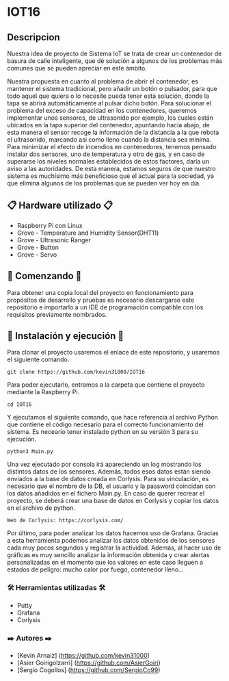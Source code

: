 # IOT16

## Descripcion
Nuestra idea de proyecto de Sistema IoT se trata de crear un contenedor de basura de calle
inteligente, que dé solución a algunos de los problemas más comunes que se pueden
apreciar en este ámbito.

Nuestra propuesta en cuanto al problema de abrir el contenedor, es mantener el sistema
tradicional, pero añadir un botón o pulsador, para que todo aquel que quiera
o lo necesite pueda tener esta solución, donde la tapa se abrirá automáticamente al pulsar dicho botón.
Para solucionar el problema del exceso de capacidad en los contenedores,
queremos implementar unos sensores, de ultrasonido por ejemplo, los cuales están
ubicados en la tapa superior del contenedor, apuntando hacia abajo, de esta manera el
sensor recoge la información de la distancia a la que rebota el ultrasonido, marcando asi
como lleno cuando la distancia sea mínima.
Para minimizar el efecto de incendios en contenedores, tenemos pensado instalar dos
sensores, uno de temperatura y otro de gas, y en caso de superarse los niveles normales
establecidos de estos factores, daría un aviso a las autoridades.
De esta manera, estamos seguros de que nuestro sistema es muchísimo más beneficioso
que el actual para la sociedad, ya que elimina algunos de los problemas que se pueden ver
hoy en día.

## 📋 Hardware utilizado 📋
* Raspberry Pi con Linux
* Grove - Temperature and Humidity Sensor(DHT11)
* Grove - Ultrasonic Ranger
* Grove - Button
* Grove - Servo

## 🚀 Comenzando 🚀
Para obtener una copia local del proyecto en funcionamiento para propósitos de desarrollo y pruebas 
es necesario descargarse este repositorio e importarlo a un IDE de programación compatible con los requisitos previamente nombrados.

## 🔧 Instalación y ejecución 🔧
Para clonar el proyecto usaremos el enlace de este repositorio, y usaremos el siguiente comando.
```
git clone https://github.com/kevin31000/IOT16 
````
Para poder ejecutarlo, entramos a la carpeta que contiene el proyecto mediante la Raspberry Pi.
```
cd IOT16 
````
Y ejecutamos el siguiente comando, que hace referencia al archivo Python que contiene el código necesario para el correcto funcionamiento del sistema. Es neceario tener instalado python en su versión 3 para su ejecución.
```
python3 Main.py
````
Una vez ejecutado por consola irá apareciendo un log mostrando los distintos datos de los sensores. Además, todos esos datos están siendo enviados a la base de datos creada en Corlysis. Para su vinculación, es necesario que el nombre de la DB, el usuario y la password coincidan con los datos añadidos en el fichero Main.py. En caso de querer recrear el proyecto, se deberá crear una base de datos en Corlysis y copiar los datos en el archivo de python.
```
Web de Corlysis: https://corlysis.com/
````
Por último, para poder analizar los datos hacemos uso de Grafana. Gracias a esta herramienta podemos analizar los datos obtenidos de los sensores cada muy pocos segundos y registrar la actividad. Además, al hacer uso de gráficas es muy sencillo analizar la información obtenida y crear alertas personalizadas en el momento que los valores en este caso lleguen a estados de peligro: mucho calor por fuego, contenedor lleno...

### 🛠️ Herramientas utilizadas 🛠️
* Putty
* Grafana
* Corlysis

### ✒️ Autores ✒️

* [Kevin Arnaiz] (https://github.com/kevin31000)
* [Asier Goirigolzarri] (https://github.com/AsierGoiri)
* [Sergio Cogollos] (https://github.com/SergioCo99)
